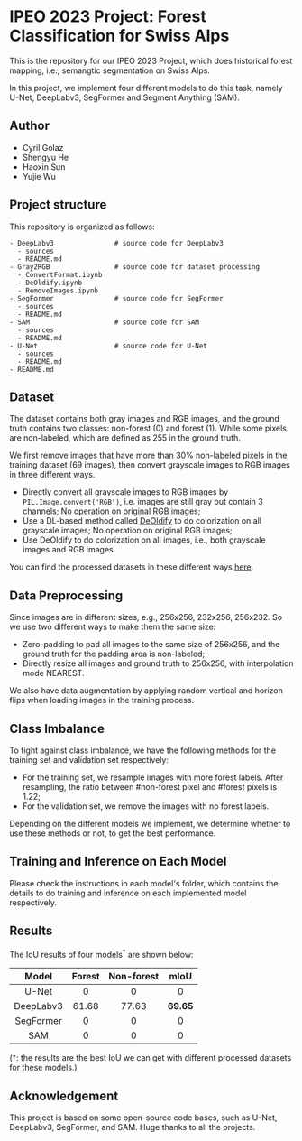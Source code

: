 # IPEO 2023 Project: Forest Classification for Swiss Alps

This is the repository for our IPEO 2023 Project, which does historical forest mapping, i.e., semangtic segmentation on Swiss Alps.

In this project, we implement four different models to do this task, namely U-Net, DeepLabv3, SegFormer and Segment Anything (SAM).


## Author
  - Cyril Golaz
  - Shengyu He
  - Haoxin Sun
  - Yujie Wu


## Project structure
This repository is organized as follows:
```
- DeepLabv3               # source code for DeepLabv3
  - sources
  - README.md
- Gray2RGB                # source code for dataset processing
  - ConvertFormat.ipynb
  - DeOldify.ipynb
  - RemoveImages.ipynb
- SegFormer               # source code for SegFormer
  - sources
  - README.md             
- SAM                     # source code for SAM
  - sources               
  - README.md
- U-Net                   # source code for U-Net
  - sources
  - README.md
- README.md
```


## Dataset
The dataset contains both gray images and RGB images, and the ground truth contains two classes: non-forest (0) and forest (1). While some pixels are non-labeled, which are defined as 255 in the ground truth.

We first remove images that have more than 30% non-labeled pixels in the training dataset (69 images), then convert grayscale images to RGB images in three different ways.
- Directly convert all grayscale images to RGB images by `PIL.Image.convert('RGB')`, i.e. images are still gray but contain 3 channels; No operation on original RGB images;
- Use a DL-based method called [DeOldify](https://github.com/jantic/DeOldify) to do colorization on all grayscale images; No operation on original RGB images;
- Use DeOldify to do colorization on all images, i.e., both grayscale images and RGB images.

You can find the processed datasets in these different ways [here](https://drive.google.com/drive/folders/1hEs_I2NBof5FsnYbACwwSZ5u08B1r-KB?usp=sharing).


## Data Preprocessing
Since images are in different sizes, e.g., 256x256, 232x256, 256x232. So we use two different ways to make them the same size:
- Zero-padding to pad all images to the same size of 256x256, and the ground truth for the padding area is non-labeled;
- Directly resize all images and ground truth to 256x256, with interpolation mode NEAREST. 

We also have data augmentation by applying random vertical and horizon flips when loading images in the training process.


## Class Imbalance
To fight against class imbalance, we have the following methods for the training set and validation set respectively:
- For the training set, we resample images with more forest labels. After resampling, the ratio between #non-forest pixel and #forest pixels is 1.22;
- For the validation set, we remove the images with no forest labels.

Depending on the different models we implement, we determine whether to use these methods or not, to get the best performance.


## Training and Inference on Each Model
Please check the instructions in each model's folder, which contains the details to do training and inference on each implemented model respectively.


## Results
The IoU results of four models<sup>$\dagger$</sup> are shown below:

|     Model      |   Forest  | Non-forest  |    mIoU   |
| :------------: | :-------: | :---------: | :-------: |
|      U-Net     |     0     |      0      |     0     |
|    DeepLabv3   |   61.68   |   77.63     | **69.65** |
|    SegFormer   |     0     |      0      |     0     |
|       SAM      |     0     |      0      |     0     |

($\dagger$: the results are the best IoU we can get with different processed datasets for these models.)


## Acknowledgement
This project is based on some open-source code bases, such as U-Net, DeepLabv3, SegFormer, and SAM. Huge thanks to all the projects.
